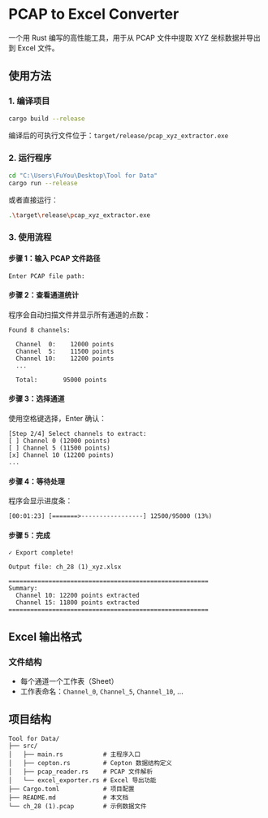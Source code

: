 # PCAP to Excel Converter

一个用 Rust 编写的高性能工具，用于从 PCAP 文件中提取 XYZ 坐标数据并导出到 Excel 文件。

## 使用方法

### 1. 编译项目

```bash
cargo build --release
```

编译后的可执行文件位于：`target/release/pcap_xyz_extractor.exe`

### 2. 运行程序

```bash
cd "C:\Users\FuYou\Desktop\Tool for Data"
cargo run --release
```

或者直接运行：
```bash
.\target\release\pcap_xyz_extractor.exe
```

### 3. 使用流程

#### 步骤 1：输入 PCAP 文件路径
```
Enter PCAP file path:
```

#### 步骤 2：查看通道统计
程序会自动扫描文件并显示所有通道的点数：
```
Found 8 channels:

  Channel  0:    12000 points
  Channel  5:    11500 points
  Channel 10:    12200 points
  ...

  Total:       95000 points
```

#### 步骤 3：选择通道
使用空格键选择，Enter 确认：
```
[Step 2/4] Select channels to extract:
[ ] Channel 0 (12000 points)
[ ] Channel 5 (11500 points)
[x] Channel 10 (12200 points)
...
```

#### 步骤 4：等待处理
程序会显示进度条：
```
[00:01:23] [=======>-----------------] 12500/95000 (13%)
```

#### 步骤 5：完成
```
✓ Export complete!

Output file: ch_28 (1)_xyz.xlsx

=======================================================
Summary:
  Channel 10: 12200 points extracted
  Channel 15: 11800 points extracted
=======================================================
```

## Excel 输出格式

### 文件结构
- 每个通道一个工作表（Sheet）
- 工作表命名：`Channel_0`, `Channel_5`, `Channel_10`, ...

## 项目结构

```
Tool for Data/
├── src/
│   ├── main.rs           # 主程序入口
│   ├── cepton.rs         # Cepton 数据结构定义
│   ├── pcap_reader.rs    # PCAP 文件解析
│   └── excel_exporter.rs # Excel 导出功能
├── Cargo.toml            # 项目配置
├── README.md             # 本文档
└── ch_28 (1).pcap        # 示例数据文件
```

